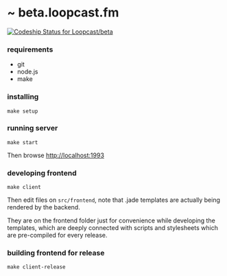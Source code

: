 # ~ beta.loopcast.fm

[ ![Codeship Status for Loopcast/beta](https://codeship.com/projects/0663b7f0-9522-0132-d4fc-466960a0e7d2/status?branch=development)](https://codeship.com/projects/62741)

### requirements

 - git
 - node.js
 - make

### installing

````
make setup
````

### running server

````
make start
````

Then browse [http://localhost:1993](http://localhost:1993)

### developing frontend

````
make client
````

Then edit files on ````src/frontend````, note that .jade templates are actually being rendered by the backend.

They are on the frontend folder just for convenience while developing the templates, which are deeply connected with scripts and stylesheets which are pre-compiled for every release.


### building frontend for release

````
make client-release
````
